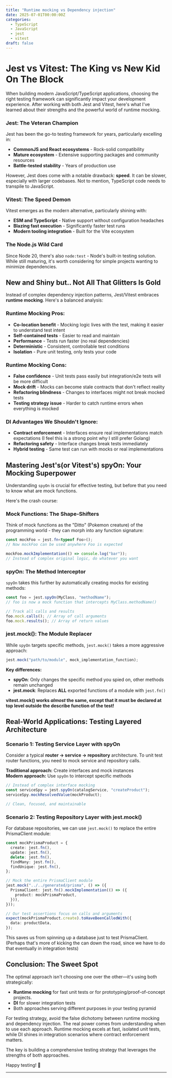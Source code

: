 ```yaml
---
title: "Runtime mocking vs Dependency injection"
date: 2025-07-01T00:00:00Z
categories:
  - TypeScript
  - JavaScript
  - jest
  - vitest
draft: false
---
```


# **Jest vs Vitest: The King vs New Kid On The Block**

When building modern JavaScript/TypeScript applications, choosing the right testing framework can significantly impact your development experience. After working with both Jest and Vitest, here's what I've learned about their strengths and the powerful world of runtime mocking.

### **Jest: The Veteran Champion**

Jest has been the go-to testing framework for years, particularly excelling in:

- **CommonJS and React ecosystems** - Rock-solid compatibility
- **Mature ecosystem** - Extensive supporting packages and community resources
- **Battle-tested stability** - Years of production use

However, Jest does come with a notable drawback: **speed**. It can be slower, especially with larger codebases.
Not to mention, TypeScript code needs to transpile to JavaScript.

### **Vitest: The Speed Demon**

Vitest emerges as the modern alternative, particularly shining with:

- **ESM and TypeScript** - Native support without configuration headaches
- **Blazing fast execution** - Significantly faster test runs
- **Modern tooling integration** - Built for the Vite ecosystem

### **The Node.js Wild Card**

Since Node 20, there's also `node:test` - Node's built-in testing solution. While still maturing, it's worth considering for simple projects wanting to minimize dependencies.

## **New and Shiny but.. Not All That Glitters Is Gold**

Instead of complex dependency injection patterns, Jest/Vitest embraces **runtime mocking**. Here's a balanced analysis:

### **Runtime Mocking Pros:**

- **Co-location benefit** - Mocking logic lives with the test, making it easier to understand test intent
- **Self-contained tests** - Easier to read and maintain
- **Performance** - Tests run faster (no real dependencies)
- **Deterministic** - Consistent, controllable test conditions
- **Isolation** - Pure unit testing, only tests your code

### **Runtime Mocking Cons:**

- **False confidence** - Unit tests pass easily but integration/e2e tests will be more difficult
- **Mock drift** - Mocks can become stale contracts that don't reflect reality
- **Refactoring blindness** - Changes to interfaces might not break mocked tests
- **Testing strategy issue** - Harder to catch runtime errors when everything is mocked

### **DI Advantages We Shouldn't Ignore:**

- **Contract enforcement** - Interfaces ensure real implementations match expectations (I feel this is a strong point why I still prefer Golang)
- **Refactoring safety** - Interface changes break tests immediately
- **Hybrid testing** - Same test can run with mocks or real implementations

## **Mastering Jest's(or Vitest's) spyOn: Your Mocking Superpower**

Understanding `spyOn` is crucial for effective testing, but before that you need to know what are mock functions.

Here's the crash course:

### **Mock Functions: The Shape-Shifters**

Think of mock functions as the "Ditto" (Pokemon creature) of the programming world - they can morph into any function signature:

```typescript
const mockFoo = jest.fn<typeof Foo>();
// Now mockFoo can be used anywhere Foo is expected

mockFoo.mockImplementation(() => console.log("bar"));
// Instead of complex original logic, do whatever you want
```

### **spyOn: The Method Interceptor**

`spyOn` takes this further by automatically creating mocks for existing methods:

```typescript
const foo = jest.spyOn(MyClass, "methodName");
// foo is now a mock function that intercepts MyClass.methodName()

// Track all calls and results
foo.mock.calls(); // Array of call arguments
foo.mock.results(); // Array of return values
```

### **jest.mock(): The Module Replacer**

While `spyOn` targets specific methods, `jest.mock()` takes a more aggressive approach:

```typescript
jest.mock("path/to/module", mock_implementation_function);
```

**Key differences:**

- **spyOn**: Only changes the specific method you spied on, other methods remain unchanged
- **jest.mock**: Replaces **ALL** exported functions of a module with `jest.fn()`

**vitest.mock() works _almost_ the same, except that it must be declared at top level outside the describe function of the test!**

## **Real-World Applications: Testing Layered Architecture**

### **Scenario 1: Testing Service Layer with spyOn**

Consider a typical **router → service → repository** architecture. To unit test router functions, you need to mock service and repository calls.

**Traditional approach:** Create interfaces and mock instances  
**Modern approach:** Use `spyOn` to intercept specific methods

```typescript
// Instead of complex interface mocking
const serviceSpy = jest.spyOn(catalogService, "createProduct");
serviceSpy.mockResolvedValue(mockProduct);

// Clean, focused, and maintainable
```

### **Scenario 2: Testing Repository Layer with jest.mock()**

For database repositories, we can use `jest.mock()` to replace the entire PrismaClient module:

```typescript
const mockPrismaProduct = {
  create: jest.fn(),
  update: jest.fn(),
  delete: jest.fn(),
  findMany: jest.fn(),
  findUnique: jest.fn(),
};

// Mock the entire PrismaClient module
jest.mock("../../generated/prisma", () => ({
  PrismaClient: jest.fn().mockImplementation(() => ({
    product: mockPrismaProduct,
  })),
}));

// Our test assertions focus on calls and arguments
expect(mockPrismaProduct.create).toHaveBeenCalledWith({
  data: productData,
});
```

This saves us from spinning up a database just to test PrismaClient. (Perhaps that's more of kicking the can down the road, since we have to do that eventually in integration tests)

## **Conclusion: The Sweet Spot**

The optimal approach isn't choosing one over the other—it's using both strategically:

- **Runtime mocking** for fast unit tests or for prototyping/proof-of-concept projects.
- **DI** for slower integration tests
- Both approaches serving different purposes in your testing pyramid

For testing strategy, avoid the false dichotomy between runtime mocking and dependency injection. The real power comes from understanding when to use each approach. Runtime mocking excels at fast, isolated unit tests, while DI shines in integration scenarios where contract enforcement matters.

The key is building a comprehensive testing strategy that leverages the strengths of both approaches.

Happy testing! 🧪

---
